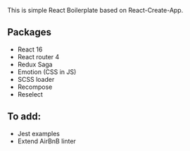 This is simple React Boilerplate based on React-Create-App.

## Packages

- React 16
- React router 4
- Redux Saga
- Emotion (CSS in JS)
- SCSS loader
- Recompose
- Reselect

## To add:

- Jest examples
- Extend AirBnB linter
